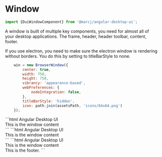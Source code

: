 <h1>Window</h1>

```typescript
import {DuiWindowComponent} from '@marcj/angular-desktop-ui';
```


<p>
    A window is built of multiple key components, you need for almost all of your desktop applications. The frame,
    header, header toolbar, content, footer.
</p>

<p>
    If you use electron, you need to make sure the electron window is rendering without borders. You do this by setting to titleBarStyle to none.
</p>

```javascript
    win = new BrowserWindow({
        center: true,
        width: 750,
        height: 750,
        vibrancy: 'appearance-based',
        webPreferences: {
            nodeIntegration: false,
        },
        titleBarStyle: 'hidden',
        icon: path.join(assetsPath, 'icons/64x64.png')
    });
```

<dui-code-frame height="150">
```html
    <dui-window>
        <dui-window-header>
            Angular Desktop UI
        </dui-window-header>
        <dui-window-content>
            <div>
                This is the window content
            </div>
        </dui-window-content>
    </dui-window>
```
</dui-code-frame>


<dui-code-frame height="150">
```html
    <dui-window>
        <dui-window-header>
            Angular Desktop UI
            <dui-window-toolbar>
                <dui-button-group>
                    <dui-button textured icon="envelop"></dui-button>
                </dui-button-group>
                <dui-input textured icon="search" placeholder="Search" round clearer style="margin-left: auto;"></dui-input>
            </dui-window-toolbar>
        </dui-window-header>
        <dui-window-content>
            <div>
                This is the window content
            </div>
        </dui-window-content>
    </dui-window>
```
</dui-code-frame>


<dui-code-frame height="150">
```html
    <dui-window>
        <dui-window-header>
            Angular Desktop UI
            <dui-window-toolbar>
                <dui-button-group>
                    <dui-button textured icon="envelop"></dui-button>
                </dui-button-group>
                <dui-input textured icon="search" placeholder="Search" round clearer style="margin-left: auto;"></dui-input>
            </dui-window-toolbar>
        </dui-window-header>
        <dui-window-content>
            <div>
                This is the window content
            </div>
        </dui-window-content>
        <dui-window-footer>
            This is the footer.
        </dui-window-footer>
    </dui-window>
```
</dui-code-frame>

<api-doc module="components/window/window.component" component="WindowComponent"></api-doc>

<api-doc module="components/window/window-content.component" component="WindowContentComponent"></api-doc>

<api-doc module="components/window/window-header.component" component="WindowHeaderComponent"></api-doc>

<api-doc module="components/window/window-header.component" component="WindowToolbarComponent"></api-doc>

<api-doc module="components/window/window-sidebar.component" component="WindowSidebarComponent"></api-doc>

<api-doc module="components/window/window-footer.component" component="WindowFooterComponent"></api-doc>
